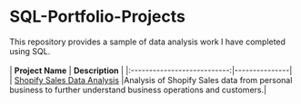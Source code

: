 # SQL-Portfolio-Projects
This repository provides a sample of data analysis work I have completed using SQL.
<br>
<br>
|       **Project Name**      | **Description** |
|:---------------------------:|---------------|
| [Shopify Sales Data Analysis](https://github.com/Jessecomo/SQL-Portfolio-Projects/blob/main/Shopify_Data_Analysis.sql) |Analysis of Shopify Sales data from personal business to further understand business operations and customers.|
